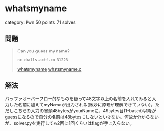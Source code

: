 # whatsmyname
category: Pwn
50 points, 71 solves

## 問題
> Can you guess my name?
> 
> `nc challs.actf.co 31223`
> 
> [whatsmyname](whatsmyname) [whatsmyname.c](whatsmyname.c)

## 解法
バッファオーバーフロー的なものを疑って48文字以上の名前を入れてみると入力した名前に加えてmyNameが出力される(微妙に原理が理解できていない)。ただしこちらの入力の冒頭48bytesがyourNameに、49bytes目(1-based)以降がguessになるので自分の名前は48bytesにしないといけない。何故か分からないが、solver.pyを実行しても2回に1回くらいはflagが手に入らない。
